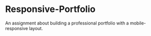# Responsive-Portfolio
An assignment about building a professional portfolio with a mobile-responsive layout.
